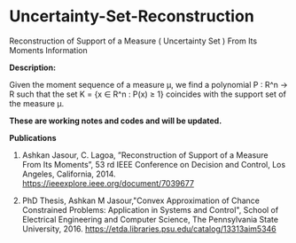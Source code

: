 # Uncertainty-Set-Reconstruction
Reconstruction of Support of a Measure ( Uncertainty Set ) From Its Moments Information

**Description:**

Given the moment sequence of a measure µ, we find a polynomial P : R^n → R such that the set
K = {x ∈ R^n : P(x) ≥ 1} coincides with the support set of the measure µ.


**These are working notes and codes and will be updated.**





**Publications**

1) Ashkan Jasour, C. Lagoa, ”Reconstruction of Support of a Measure From Its Moments”, 
53 rd IEEE Conference on Decision and Control, Los Angeles, California, 2014.
https://ieeexplore.ieee.org/document/7039677

2) PhD Thesis, Ashkan M Jasour,"Convex Approximation of Chance Constrained Problems: Application in Systems and Control", School of Electrical Engineering and Computer Science, The Pennsylvania State University, 2016.
https://etda.libraries.psu.edu/catalog/13313aim5346
